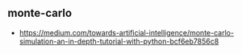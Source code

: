 ## monte-carlo
* https://medium.com/towards-artificial-intelligence/monte-carlo-simulation-an-in-depth-tutorial-with-python-bcf6eb7856c8